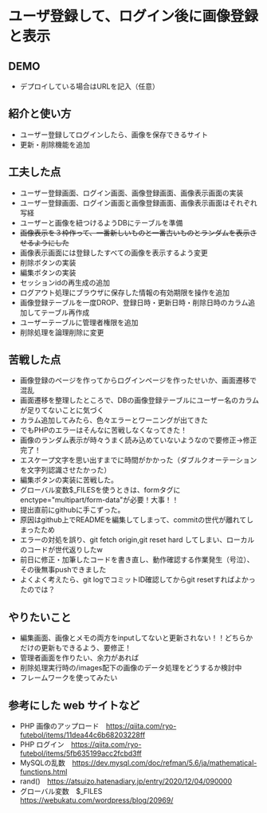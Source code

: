 # ユーザ登録して、ログイン後に画像登録と表示

## DEMO

  - デプロイしている場合はURLを記入（任意）

## 紹介と使い方

  - ユーザー登録してログインしたら、画像を保存できるサイト
  - 更新・削除機能を追加

## 工夫した点

  - ユーザー登録画面、ログイン画面、画像登録画面、画像表示画面の実装
  - ユーザー登録画面、ログイン画面と画像登録画面、画像表示画面はそれぞれ写経
  - ユーザーと画像を紐つけるようDBにテーブルを準備
  - ~~画像表示を３枠作って、一番新しいものと一番古いものとランダムを表示させるようにした~~
  - 画像表示画面には登録したすべての画像を表示するよう変更
  - 削除ボタンの実装
  - 編集ボタンの実装
  - セッションidの再生成の追加
  - ログアウト処理にブラウザに保存した情報の有効期限を操作を追加
  - 画像登録テーブルを一度DROP、登録日時・更新日時・削除日時のカラム追加してテーブル再作成
  - ユーザーテーブルに管理者権限を追加
  - 削除処理を論理削除に変更

## 苦戦した点

  - 画像登録のページを作ってからログインページを作ったせいか、画面遷移で混乱
  - 画面遷移を整理したところで、DBの画像登録テーブルにユーザー名のカラムが足りてないことに気づく
  - カラム追加してみたら、色々エラーとワーニングが出てきた
  - でもPHPのエラーはそんなに苦戦しなくなってきた！
  - 画像のランダム表示が時々うまく読み込めていないようなので要修正→修正完了！
  - エスケープ文字を思い出すまでに時間がかかった（ダブルクオーテーションを文字列認識させたかった）
  - 編集ボタンの実装に苦戦した。
  - グローバル変数$_FILESを使うときは、formタグにenctype="multipart/form-data"が必要！大事！！
  - 提出直前にgithubに手こずった。
  - 原因はgithub上でREADMEを編集してしまって、commitの世代が離れてしまったため
  - エラーの対処を誤り、git fetch origin,git reset hard してしまい、ローカルのコードが世代返りしたw
  - 前日に修正・加筆したコードを書き直し、動作確認する作業発生（号泣）、その後無事pushできました
  - よくよく考えたら、git logでコミットID確認してからgit resetすればよかったのでは？

## やりたいこと
  - 編集画面、画像とメモの両方をinputしてないと更新されない！！どちらかだけの更新もできるよう、要修正！
  - 管理者画面を作りたい、余力があれば
  - 削除処理実行時の/images配下の画像のデータ処理をどうするか検討中
  - フレームワークを使ってみたい

## 参考にした web サイトなど

  - PHP 画像のアップロード　https://qiita.com/ryo-futebol/items/11dea44c6b68203228ff
  - PHP ログイン　https://qiita.com/ryo-futebol/items/5fb635199acc2fcbd3ff
  - MySQLの乱数　https://dev.mysql.com/doc/refman/5.6/ja/mathematical-functions.html
  - rand()　https://atsuizo.hatenadiary.jp/entry/2020/12/04/090000
  - グローバル変数　$_FILES　https://webukatu.com/wordpress/blog/20969/
